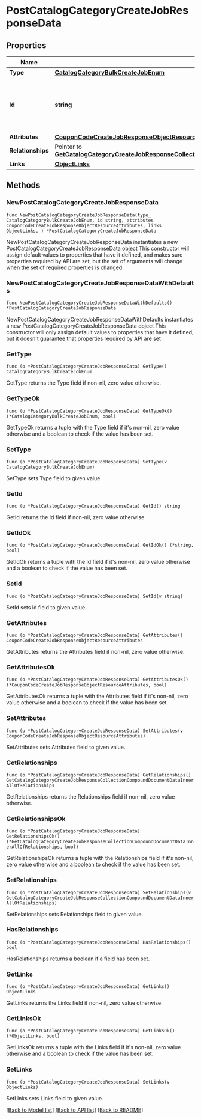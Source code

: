 # PostCatalogCategoryCreateJobResponseData

## Properties

Name | Type | Description | Notes
------------ | ------------- | ------------- | -------------
**Type** | [**CatalogCategoryBulkCreateJobEnum**](CatalogCategoryBulkCreateJobEnum.md) |  | 
**Id** | **string** | Unique identifier for retrieving the job. Generated by Klaviyo. | 
**Attributes** | [**CouponCodeCreateJobResponseObjectResourceAttributes**](CouponCodeCreateJobResponseObjectResourceAttributes.md) |  | 
**Relationships** | Pointer to [**GetCatalogCategoryCreateJobResponseCollectionCompoundDocumentDataInnerAllOfRelationships**](GetCatalogCategoryCreateJobResponseCollectionCompoundDocumentDataInnerAllOfRelationships.md) |  | [optional] 
**Links** | [**ObjectLinks**](ObjectLinks.md) |  | 

## Methods

### NewPostCatalogCategoryCreateJobResponseData

`func NewPostCatalogCategoryCreateJobResponseData(type_ CatalogCategoryBulkCreateJobEnum, id string, attributes CouponCodeCreateJobResponseObjectResourceAttributes, links ObjectLinks, ) *PostCatalogCategoryCreateJobResponseData`

NewPostCatalogCategoryCreateJobResponseData instantiates a new PostCatalogCategoryCreateJobResponseData object
This constructor will assign default values to properties that have it defined,
and makes sure properties required by API are set, but the set of arguments
will change when the set of required properties is changed

### NewPostCatalogCategoryCreateJobResponseDataWithDefaults

`func NewPostCatalogCategoryCreateJobResponseDataWithDefaults() *PostCatalogCategoryCreateJobResponseData`

NewPostCatalogCategoryCreateJobResponseDataWithDefaults instantiates a new PostCatalogCategoryCreateJobResponseData object
This constructor will only assign default values to properties that have it defined,
but it doesn't guarantee that properties required by API are set

### GetType

`func (o *PostCatalogCategoryCreateJobResponseData) GetType() CatalogCategoryBulkCreateJobEnum`

GetType returns the Type field if non-nil, zero value otherwise.

### GetTypeOk

`func (o *PostCatalogCategoryCreateJobResponseData) GetTypeOk() (*CatalogCategoryBulkCreateJobEnum, bool)`

GetTypeOk returns a tuple with the Type field if it's non-nil, zero value otherwise
and a boolean to check if the value has been set.

### SetType

`func (o *PostCatalogCategoryCreateJobResponseData) SetType(v CatalogCategoryBulkCreateJobEnum)`

SetType sets Type field to given value.


### GetId

`func (o *PostCatalogCategoryCreateJobResponseData) GetId() string`

GetId returns the Id field if non-nil, zero value otherwise.

### GetIdOk

`func (o *PostCatalogCategoryCreateJobResponseData) GetIdOk() (*string, bool)`

GetIdOk returns a tuple with the Id field if it's non-nil, zero value otherwise
and a boolean to check if the value has been set.

### SetId

`func (o *PostCatalogCategoryCreateJobResponseData) SetId(v string)`

SetId sets Id field to given value.


### GetAttributes

`func (o *PostCatalogCategoryCreateJobResponseData) GetAttributes() CouponCodeCreateJobResponseObjectResourceAttributes`

GetAttributes returns the Attributes field if non-nil, zero value otherwise.

### GetAttributesOk

`func (o *PostCatalogCategoryCreateJobResponseData) GetAttributesOk() (*CouponCodeCreateJobResponseObjectResourceAttributes, bool)`

GetAttributesOk returns a tuple with the Attributes field if it's non-nil, zero value otherwise
and a boolean to check if the value has been set.

### SetAttributes

`func (o *PostCatalogCategoryCreateJobResponseData) SetAttributes(v CouponCodeCreateJobResponseObjectResourceAttributes)`

SetAttributes sets Attributes field to given value.


### GetRelationships

`func (o *PostCatalogCategoryCreateJobResponseData) GetRelationships() GetCatalogCategoryCreateJobResponseCollectionCompoundDocumentDataInnerAllOfRelationships`

GetRelationships returns the Relationships field if non-nil, zero value otherwise.

### GetRelationshipsOk

`func (o *PostCatalogCategoryCreateJobResponseData) GetRelationshipsOk() (*GetCatalogCategoryCreateJobResponseCollectionCompoundDocumentDataInnerAllOfRelationships, bool)`

GetRelationshipsOk returns a tuple with the Relationships field if it's non-nil, zero value otherwise
and a boolean to check if the value has been set.

### SetRelationships

`func (o *PostCatalogCategoryCreateJobResponseData) SetRelationships(v GetCatalogCategoryCreateJobResponseCollectionCompoundDocumentDataInnerAllOfRelationships)`

SetRelationships sets Relationships field to given value.

### HasRelationships

`func (o *PostCatalogCategoryCreateJobResponseData) HasRelationships() bool`

HasRelationships returns a boolean if a field has been set.

### GetLinks

`func (o *PostCatalogCategoryCreateJobResponseData) GetLinks() ObjectLinks`

GetLinks returns the Links field if non-nil, zero value otherwise.

### GetLinksOk

`func (o *PostCatalogCategoryCreateJobResponseData) GetLinksOk() (*ObjectLinks, bool)`

GetLinksOk returns a tuple with the Links field if it's non-nil, zero value otherwise
and a boolean to check if the value has been set.

### SetLinks

`func (o *PostCatalogCategoryCreateJobResponseData) SetLinks(v ObjectLinks)`

SetLinks sets Links field to given value.



[[Back to Model list]](../README.md#documentation-for-models) [[Back to API list]](../README.md#documentation-for-api-endpoints) [[Back to README]](../README.md)


